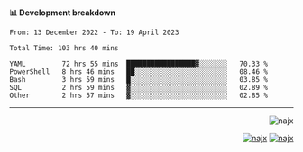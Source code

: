 <b>📊 Development breakdown</b>
<!--START_SECTION:waka-->

```text
From: 13 December 2022 - To: 19 April 2023

Total Time: 103 hrs 40 mins

YAML         72 hrs 55 mins  █████████████████▓░░░░░░░   70.33 %
PowerShell   8 hrs 46 mins   ██░░░░░░░░░░░░░░░░░░░░░░░   08.46 %
Bash         3 hrs 59 mins   █░░░░░░░░░░░░░░░░░░░░░░░░   03.85 %
SQL          2 hrs 59 mins   ▓░░░░░░░░░░░░░░░░░░░░░░░░   02.89 %
Other        2 hrs 57 mins   ▓░░░░░░░░░░░░░░░░░░░░░░░░   02.85 %
```

<!--END_SECTION:waka-->
-----
<p align="right">
  <img src="https://komarev.com/ghpvc/?username=najx&label=GitHub%20Profile%20Views&color=yellow&style=flat" alt="najx" />
</p align="center">
<p align="right">
  <a href="https://www.linkedin.com/in/abdx"><img src="https://img.shields.io/badge/LinkedIn--_.svg?style=social&logo=linkedin" alt="najx"></a>
  <a href="https://stackoverflow.com/users/19588110/najim-abdelmoula"><img src="https://img.shields.io/badge/Stack Overflow--_.svg?style=social&logo=stackoverflow" alt="najx"></a>
</p align="center">
